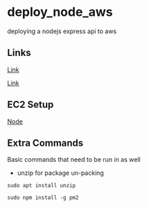 # deploy_node_aws
deploying a nodejs express api to aws


## Links
[Link](https://jonathans199.medium.com/how-to-deploy-node-express-api-to-ec2-instance-in-aws-bc038a401156)

[Link](https://betterprogramming.pub/deploying-a-basic-express-api-on-amazon-ec2-eea0b54a825)

## EC2 Setup
[Node](https://www.digitalocean.com/community/tutorials/how-to-install-node-js-on-ubuntu-22-04)

## Extra Commands
Basic commands that need to be run in as well

- unzip for package un-packing
```
sudo apt install unzip
```

```
sudo npm install -g pm2
```